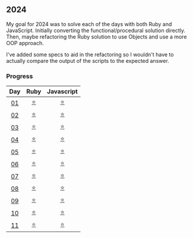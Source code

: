 ## 2024

My goal for 2024 was to solve each of the days with both Ruby and JavaScript. Initially converting the functional/procedural solution directly. Then, maybe refactoring the Ruby solution to use Objects and use a more OOP approach.

I've added some specs to aid in the refactoring so I wouldn't have to actually compare the output of the scripts to the expected answer.

### Progress

|                                  Day                                  |                                       Ruby                                       |                                    Javascript                                    |
| :-------------------------------------------------------------------: | :------------------------------------------------------------------------------: | :------------------------------------------------------------------------------: |
| [01](https://github.com/tannermares/advent-of-code/tree/main/2024/01) | [⭐️](https://github.com/tannermares/advent-of-code/tree/main/2024/01/answer.rb) | [⭐️](https://github.com/tannermares/advent-of-code/tree/main/2024/01/answer.js) |
| [02](https://github.com/tannermares/advent-of-code/tree/main/2024/02) | [⭐️](https://github.com/tannermares/advent-of-code/tree/main/2024/02/answer.rb) | [⭐️](https://github.com/tannermares/advent-of-code/tree/main/2024/02/answer.js) |
| [03](https://github.com/tannermares/advent-of-code/tree/main/2024/03) | [⭐️](https://github.com/tannermares/advent-of-code/tree/main/2024/03/answer.rb) | [⭐️](https://github.com/tannermares/advent-of-code/tree/main/2024/03/answer.js) |
| [04](https://github.com/tannermares/advent-of-code/tree/main/2024/04) | [⭐️](https://github.com/tannermares/advent-of-code/tree/main/2024/04/answer.rb) | [⭐️](https://github.com/tannermares/advent-of-code/tree/main/2024/04/answer.js) |
| [05](https://github.com/tannermares/advent-of-code/tree/main/2024/05) | [⭐️](https://github.com/tannermares/advent-of-code/tree/main/2024/05/answer.rb) | [⭐️](https://github.com/tannermares/advent-of-code/tree/main/2024/05/answer.js) |
| [06](https://github.com/tannermares/advent-of-code/tree/main/2024/06) | [⭐️](https://github.com/tannermares/advent-of-code/tree/main/2024/06/answer.rb) | [⭐️](https://github.com/tannermares/advent-of-code/tree/main/2024/06/answer.js) |
| [07](https://github.com/tannermares/advent-of-code/tree/main/2024/07) | [⭐️](https://github.com/tannermares/advent-of-code/tree/main/2024/07/answer.rb) | [⭐️](https://github.com/tannermares/advent-of-code/tree/main/2024/07/answer.js) |
| [08](https://github.com/tannermares/advent-of-code/tree/main/2024/08) | [⭐️](https://github.com/tannermares/advent-of-code/tree/main/2024/08/answer.rb) | [⭐️](https://github.com/tannermares/advent-of-code/tree/main/2024/08/answer.js) |
| [09](https://github.com/tannermares/advent-of-code/tree/main/2024/09) | [⭐️](https://github.com/tannermares/advent-of-code/tree/main/2024/09/answer.rb) | [⭐️](https://github.com/tannermares/advent-of-code/tree/main/2024/09/answer.js) |
| [10](https://github.com/tannermares/advent-of-code/tree/main/2024/10) | [⭐️](https://github.com/tannermares/advent-of-code/tree/main/2024/10/answer.rb) | [⭐️](https://github.com/tannermares/advent-of-code/tree/main/2024/10/answer.js) |
| [11](https://github.com/tannermares/advent-of-code/tree/main/2024/11) | [⭐️](https://github.com/tannermares/advent-of-code/tree/main/2024/11/answer.rb) | [⭐️](https://github.com/tannermares/advent-of-code/tree/main/2024/11/answer.js) |
